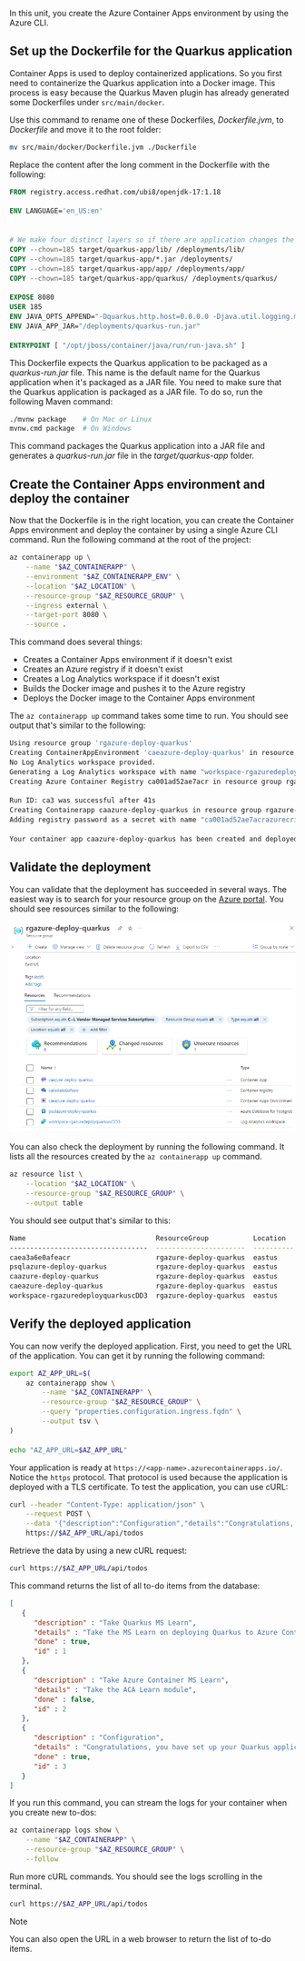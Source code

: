 In this unit, you create the Azure Container Apps environment by using the Azure CLI.

## Set up the Dockerfile for the Quarkus application

Container Apps is used to deploy containerized applications. So you first need to containerize the Quarkus application into a Docker image. This process is easy because the Quarkus Maven plugin has already generated some Dockerfiles under `src/main/docker`.

Use this command to rename one of these Dockerfiles, *Dockerfile.jvm*, to *Dockerfile* and move it to the root folder:

```bash
mv src/main/docker/Dockerfile.jvm ./Dockerfile
```

Replace the content after the long comment in the Dockerfile with the following:

```dockerfile
FROM registry.access.redhat.com/ubi8/openjdk-17:1.18

ENV LANGUAGE='en_US:en'


# We make four distinct layers so if there are application changes the library layers can be re-used
COPY --chown=185 target/quarkus-app/lib/ /deployments/lib/
COPY --chown=185 target/quarkus-app/*.jar /deployments/
COPY --chown=185 target/quarkus-app/app/ /deployments/app/
COPY --chown=185 target/quarkus-app/quarkus/ /deployments/quarkus/

EXPOSE 8080
USER 185
ENV JAVA_OPTS_APPEND="-Dquarkus.http.host=0.0.0.0 -Djava.util.logging.manager=org.jboss.logmanager.LogManager"
ENV JAVA_APP_JAR="/deployments/quarkus-run.jar"

ENTRYPOINT [ "/opt/jboss/container/java/run/run-java.sh" ]
```

This Dockerfile expects the Quarkus application to be packaged as a *quarkus-run.jar* file. This name is the default name for the Quarkus application when it's packaged as a JAR file. You need to make sure that the Quarkus application is packaged as a JAR file. To do so, run the following Maven command:

```bash
./mvnw package    # On Mac or Linux
mvnw.cmd package  # On Windows
```

This command packages the Quarkus application into a JAR file and generates a *quarkus-run.jar* file in the *target/quarkus-app* folder.

## Create the Container Apps environment and deploy the container

Now that the Dockerfile is in the right location, you can create the Container Apps environment and deploy the container by using a single Azure CLI command. Run the following command at the root of the project:

```bash
az containerapp up \
    --name "$AZ_CONTAINERAPP" \
    --environment "$AZ_CONTAINERAPP_ENV" \
    --location "$AZ_LOCATION" \
    --resource-group "$AZ_RESOURCE_GROUP" \
    --ingress external \
    --target-port 8080 \
    --source .
```

This command does several things:

* Creates a Container Apps environment if it doesn't exist
* Creates an Azure registry if it doesn't exist
* Creates a Log Analytics workspace if it doesn't exist
* Builds the Docker image and pushes it to the Azure registry
* Deploys the Docker image to the Container Apps environment

The `az containerapp up` command takes some time to run. You should see output that's similar to the following:

```bash
Using resource group 'rgazure-deploy-quarkus'
Creating ContainerAppEnvironment 'caeazure-deploy-quarkus' in resource group rgazure-deploy-quarkus
No Log Analytics workspace provided.
Generating a Log Analytics workspace with name "workspace-rgazuredeployquarkusEED7"
Creating Azure Container Registry ca001ad52ae7acr in resource group rgazure-deploy-quarkus

Run ID: ca3 was successful after 41s
Creating Containerapp caazure-deploy-quarkus in resource group rgazure-deploy-quarkus
Adding registry password as a secret with name "ca001ad52ae7acrazurecrio-ca001nxc57acr"

Your container app caazure-deploy-quarkus has been created and deployed! Congrats! 
```

## Validate the deployment

You can validate that the deployment has succeeded in several ways. The easiest way is to search for your resource group on the [Azure portal](https://portal.azure.com). You should see resources similar to the following:

![Screenshot that shows the deployed application.](../media/azure-portal.png)

You can also check the deployment by running the following command. It lists all the resources created by the `az containerapp up` command.

```bash
az resource list \
    --location "$AZ_LOCATION" \
    --resource-group "$AZ_RESOURCE_GROUP" \
    --output table
```

You should see output that's similar to this:

```bash
Name                                ResourceGroup           Location    Type                                       Status
----------------------------------  ----------------------  ----------  -----------------------------------------  --------
caea3a6e0afeacr                     rgazure-deploy-quarkus  eastus      Microsoft.ContainerRegistry/registries
psqlazure-deploy-quarkus            rgazure-deploy-quarkus  eastus      Microsoft.DBforPostgreSQL/flexibleServers
caazure-deploy-quarkus              rgazure-deploy-quarkus  eastus      Microsoft.App/containerApps
caeazure-deploy-quarkus             rgazure-deploy-quarkus  eastus      Microsoft.App/managedEnvironments
workspace-rgazuredeployquarkuscDD3  rgazure-deploy-quarkus  eastus      Microsoft.OperationalInsights/workspaces
```

## Verify the deployed application

You can now verify the deployed application. First, you need to get the URL of the application. You can get it by running the following command:

```bash
export AZ_APP_URL=$(
    az containerapp show \
        --name "$AZ_CONTAINERAPP" \
        --resource-group "$AZ_RESOURCE_GROUP" \
        --query "properties.configuration.ingress.fqdn" \
        --output tsv \
)

echo "AZ_APP_URL=$AZ_APP_URL"
```

Your application is ready at `https://<app-name>.azurecontainerapps.io/`. Notice the `https` protocol. That protocol is used because the application is deployed with a TLS certificate. To test the application, you can use cURL:

```bash
curl --header "Content-Type: application/json" \
    --request POST \
    --data '{"description":"Configuration","details":"Congratulations, you have set up your Quarkus application correctly!","done": "true"}' \
    https://$AZ_APP_URL/api/todos
```

Retrieve the data by using a new cURL request:

```bash
curl https://$AZ_APP_URL/api/todos
```

This command returns the list of all to-do items from the database:

```json
[
   {
      "description" : "Take Quarkus MS Learn",
      "details" : "Take the MS Learn on deploying Quarkus to Azure Container Apps",
      "done" : true,
      "id" : 1
   },
   {
      "description" : "Take Azure Container MS Learn",
      "details" : "Take the ACA Learn module",
      "done" : false,
      "id" : 2
   },
   {
      "description" : "Configuration",
      "details" : "Congratulations, you have set up your Quarkus application correctly!",
      "done" : true,
      "id" : 3
   }
]
```

If you run this command, you can stream the logs for your container when you create new to-dos:

```bash
az containerapp logs show \
    --name "$AZ_CONTAINERAPP" \
    --resource-group "$AZ_RESOURCE_GROUP" \
    --follow
```

Run more cURL commands. You should see the logs scrolling in the terminal.

```bash
curl https://$AZ_APP_URL/api/todos
```

> [!NOTE]
> You can also open the URL in a web browser to return the list of to-do items.
